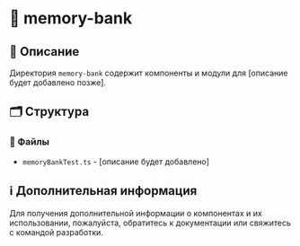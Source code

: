 # 📁 memory-bank

## 📝 Описание
Директория `memory-bank` содержит компоненты и модули для [описание будет добавлено позже].

## 🗂️ Структура

### 📄 Файлы

- `memoryBankTest.ts` - [описание будет добавлено]

## ℹ️ Дополнительная информация

Для получения дополнительной информации о компонентах и их использовании, пожалуйста, обратитесь к документации или свяжитесь с командой разработки.

